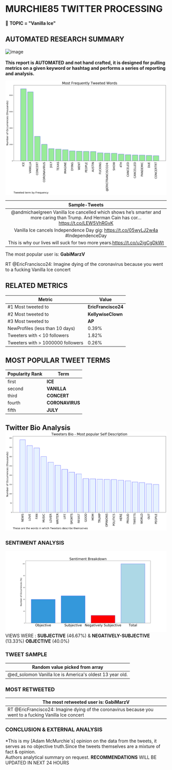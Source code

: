 # MURCHIE85 TWITTER PROCESSING 
&#x1F34E; **TOPIC = "Vanilla Ice"**

## AUTOMATED RESEARCH SUMMARY

![image](https://marketingplatform.google.com/about/static/images/gmp/analytics-smb-benefit.jpg)
<br></br>
<b> This report is AUTOMATED and not hand crafted, it is designed for pulling metrics on a given keyword or hashtag and performs a series of reporting and analysis.</b>



![image](TWEETS.png)



|                **Sample-Tweets**        |
| :-------------: |
| @andmichaelgreen Vanilla Ice cancelled which shows he’s smarter and more caring than Trump. And Herman Cain has cor… https://t.co/LEW5VhRGvK |
| Vanilla Ice cancels Independence Day gig: https://t.co/05wyLJ2w4a   #IndependenceDay |
| This is why our lives will suck for two more years.https://t.co/u2jgCgDkWt |

The most popular user is: **GabiMarzV**
<div class="alert alert-block alert-danger"> RT @EricFrancisco24: Imagine dying of the coronavirus because you went to a fucking Vanilla Ice concert</div>

## RELATED METRICS<br>
| Metric | Value |
| ------------- | ------------- |
| #1 Most tweeted to  | **EricFrancisco24** |
| #2 Most tweeted to  | **KellywiseClown** |
| #3 Most tweeted to  | **AP** |
| NewProfiles (less than 10 days) | 0.39%  |
| Tweeters with < 10 followers  | 1.82%|
| Tweeters with > 1000000 followers  | 0.26%  |



## MOST POPULAR TWEET TERMS 


| Popularity Rank  | Term |
| ------------- | ------------- |
| first  | **ICE**  |
| second  | **VANILLA**  |
| third  | **CONCERT** |
| fourth  | **CORONAVIRUS**  |
| fifth  | **JULY**  |


## Twitter Bio Analysis![image](BIO.png)
### SENTIMENT ANALYSIS
![image](sentiment.png)
VIEWS WERE : **SUBJECTIVE**  (46.67%) & **NEGATIVELY-SUBJECTIVE** (13.33%) **OBJECTIVE** (40.0%)

### TWEET SAMPLE 
| Random value picked from array |
| ------------- |
|@ed_solomon Vanilla Ice is America's oldest 13 year old. |

### MOST RETWEETED 

| The most retweeted user is: **GabiMarzV**  |
| ------------- |
| RT @EricFrancisco24: Imagine dying of the coronavirus because you went to a fucking Vanilla Ice concert |

### CONCLUSION & EXTERNAL ANALYSIS

*This is my [Adam McMurchie`s] opinion on the data from the tweets, it serves as no objective truth.Since the tweets themselves are a mixture of fact & opinion.<br>
Authors analytical summary on request.
**RECOMMENDATIONS** WILL BE UPDATED IN NEXT  24 HOURS <br>